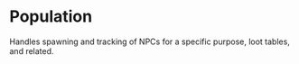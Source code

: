 # Population
Handles spawning and tracking of NPCs for a specific purpose, loot tables, and related.
